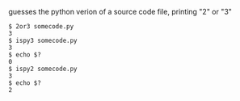 guesses the python verion of a source code file, printing "2" or "3"

    $ 2or3 somecode.py
    3
    $ ispy3 somecode.py
    3
    $ echo $?
    0
    $ ispy2 somecode.py
    3
    $ echo $?
    2
